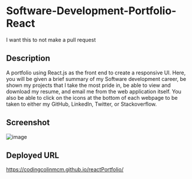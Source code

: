 # Software-Development-Portfolio-React

I want this to not make a pull request

## Description 

A portfolio using React.js as the front end to create a responsive UI. Here, you will be given a brief summary of my Software development career, be shown my projects 
that I take the most pride in, be able to view and download my resume, and email me from the web application itself. You also be able to click on the icons at the 
bottom of each webpage to be taken to either my GitHub, LinkedIn, Twitter, or Stackoverflow. 

## Screenshot

![image](https://user-images.githubusercontent.com/112663656/221924444-b2a890f0-652e-4967-bf23-9874287776b9.png)

## Deployed URL

https://codingcolinmcm.github.io/reactPortfolio/ 
